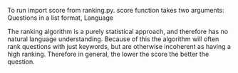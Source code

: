 To run import score from ranking.py. score function takes two arguments: 
Questions in a list format,
Language

The ranking algorithm is a purely statistical approach, and therefore has no natural language understanding. Because of this the algorithm will often rank questions with just keywords, but are otherwise incoherent as having a high ranking. Therefore in general, the lower the score the better the question. 
